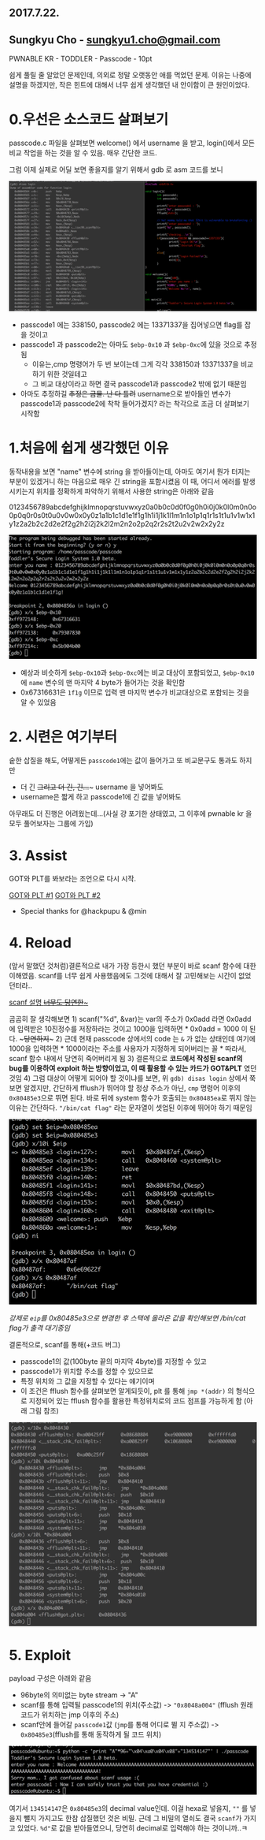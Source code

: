 ## 2017.7.22.
## Sungkyu Cho - sungkyu1.cho@gmail.com

PWNABLE KR - TODDLER - Passcode - 10pt

쉽게 풀릴 줄 알았던 문제인데, 의외로 정말 오랫동안 애를 먹었던 문제.
이유는 나중에 설명을 하겠지만, 작은 힌트에 대해서 너무 쉽게 생각했던 내 안이함이 큰 원인이었다.

# 0.우선은 소스코드 살펴보기
  passcode.c 파일을 살펴보면 welcome() 에서 username 을 받고, login()에서 모든 비교 작업을 하는 것을 알 수 있음. 매우 간단한 코드.

  그럼 이제 실제로 어딜 보면 좋을지를 알기 위해서 gdb 로 asm 코드를 보니

  ![fig1](./_fig/1.png "Who are you")

  * passcode1 에는 338150, passcode2 에는 13371337을 집어넣으면 flag를 잡을 것이고
  * passcode1 과 passcode2는 아마도 ```$ebp-0x10``` 과 ```$ebp-0xc```에 있을 것으로 추정됨
    - 이유는,cmp 명령어가 두 번 보이는데 그게 각각 338150과 13371337을 비교하기 위한 것일테고
    - 그 비교 대상이라고 하면 결국 passcode1과 passcode2 밖에 없기 때문임
  * 아마도 추정하길 ~~추정은 금물. 난 다 틀려~~ username으로 받아들인 변수가 passcode1과 passcode2에 착착 들어가겠지? 라는 착각으로 조금 더 살펴보기 시작함

# 1.처음에 쉽게 생각했던 이유
  동작내용을 보면 "name" 변수에 string 을 받아들이는데, 아마도 여기서 뭔가 터지는 부분이 있겠거니 하는 마음으로 매우 긴 string을 포함시켰음
  이 때, 어디서 에러를 발생시키는지 위치를 정확하게 파악하기 위해서 사용한 string은 아래와 같음

  0123456789abcdefghijklmnopqrstuvwxyz0a0b0c0d0f0g0h0i0j0k0l0m0n0o0p0q0r0s0t0u0v0w0x0y0z1a1b1c1d1e1f1g1h1i1j1k1l1m1n1o1p1q1r1s1t1u1v1w1x1y1z2a2b2c2d2e2f2g2h2i2j2k2l2m2n2o2p2q2r2s2t2u2v2w2x2y2z

  ![fig2](./_fig/2.png)

  * 예상과 비슷하게 ```$ebp-0x10```과 ```$ebp-0xc```에는 비교 대상이 포함되었고, ```$ebp-0x10```에 ```name``` 변수의 맨 마지막 4 byte가 들어가는 것을 확인함
  * 0x67316631은 ```1f1g``` 이므로 입력 맨 마지막 변수가 비교대상으로 포함되는 것을 알 수 있었음

# 2. 시련은 여기부터
   숱한 삽질을 해도, 어떻게든 ```passcode1```에는 값이 들어가고 또 비교문구도 통과도 하지만
   * 더 긴 ~~그리고 더 긴, 긴...~~~ username 을 넣어봐도
   * username은 짧게 하고 passcode1에 긴 값을 넣어봐도

   아무래도 더 진행은 어려웠는데...(사실 걍 포기한 상태였고, 그 이후에 pwnable kr 을 모두 풀어보자는 그룹에 가입)

# 3. Assist
   GOT와 PLT를 봐보라는 조언으로 다시 시작.

   [GOT와 PLT #1](https://bpsecblog.wordpress.com/2016/03/07/about_got_plt_1/)
   [GOT와 PLT #2](http://expointer.tistory.com/13)

   * Special thanks for @hackpupu & @min

# 4. Reload
   (앞서 말했던 것처럼)결론적으로 내가 가장 등한시 했던 부분이 바로 scanf 함수에 대한 이해였음. scanf를 너무 쉽게 사용했음에도 그것에 대해서 잘 고민해보는 시간이 없었던터라..

   [scanf 설명 ~~너무도 당연한~~~](http://itguru.tistory.com/36)

   곰곰히 잘 생각해보면
     1) scanf("%d", &var)는 var의 주소가 0x0add 라면 0x0add에 입력받은 10진정수를 저장하라는 것이고 1000을 입력하면
      * 0x0add = 1000 이 된다. ~~~당연하지~~~
     2) 근데 현재 passcode 상에서의 code 는 ```&``` 가 없는 상태인데 여기에 1000을 입력하면
      * 1000이라는 주소를 사용자가 지정하게 되어버리는 꼴
      * 따라서, scanf 함수 내에서 당연히 죽어버리게 됨
     3) 결론적으로 **코드에서 작성된 scanf의 bug를 이용하여 exploit 하는 방향이었고, 이 때 활용할 수 있는 카드가 GOT&PLT** 였던 것임
     4) 그럼 대상이 어떻게 되어야 할 것이냐를 보면, 위 ```gdb) disas login``` 상에서 쭉 보면 알겠지만, 간단하게 fflush가 뛰어야 할 정상 주소가 아닌, ```cmp``` 명령어 이후의 ```0x80485e3```으로 뛰면 된다. 바로 뒤에 system 함수가 호출되는 ```0x80485ea```로 뛰지 않는 이유는 간단하다. ``` "/bin/cat flag" ``` 라는 문자열이 셋업된 이후에 뛰어야 하기 때문임

![fig3](./_fig/3.png)

_강제로 ```eip```를 0x80485e3으로 변경한 후 스택에 올라온 값을 확인해보면 /bin/cat flag가 출격 대기중임_

결론적으로, scanf를 통해(+코드 버그)
  + passcode1의 값(100byte 끝의 마지막 4byte)를 지정할 수 있고
  + passcode1가 위치할 주소를 정할 수 있으므로
  + 특정 위치와 그 값을 지정할 수 있다는 얘기이며
  + 이 조건은 fflush 함수를 살펴보면 알게되듯이, plt 를 통해 ```jmp *(addr)``` 의 형식으로 지정되어 있는 fflush 함수를 활용한 특정위치로의 코드 점프를 가능하게 함 (아래 그림 참조)

![fig4](./_fig/4.png)

# 5. Exploit
 payload 구성은 아래와 같음
 + 96byte의 의미없는 byte stream -> "A"
 + scanf를 통해 입력될 passcode1의 위치(주소값) -> ```"0x8048a004"``` (fflush 원래 코드가 위치하는 jmp 이후의 주소)
 + scanf안에 들어갈 ```passcode1```값 (```jmp```를 통해 어디로 뛸 지 주소값) -> ```0x80485e3```(fflush를 통해 동작하게 될 코드 위치)

 ![fig5](./_fig/5.png)

 여기서 ```134514147```은 ```0x80485e3```의 decimal value인데. 이걸 hexa로 넣을지, ```""``` 를 넣을지 뺄지 가지고도 한참 삽질했던 것은 비밀. 근데 그 비밀의 열쇠도 결국 ```scanf```가 가지고 있었다. ```%d"```로 값을 받아들였으니, 당연히 decimal로 입력해야 하는 것이니까..ㅋ
